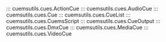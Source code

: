 
::: cuemsutils.cues.ActionCue
::: cuemsutils.cues.AudioCue
::: cuemsutils.cues.Cue
::: cuemsutils.cues.CueList
::: cuemsutils.cues.CuemsScript
::: cuemsutils.cues.CueOutput
::: cuemsutils.cues.DmxCue
::: cuemsutils.cues.MediaCue
::: cuemsutils.cues.VideoCue
